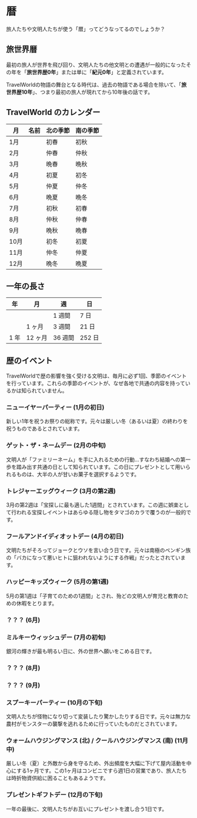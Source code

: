 # 暦
旅人たちや文明人たちが使う「暦」ってどうなってるのでしょうか？

## 旅世界暦
最初の旅人が世界を飛び回り、文明人たちの他文明との遭遇が一般的になったその年を「**旅世界歴0年**」または単に「**紀元0年**」と定義されています。

TravelWorldの物語の舞台となる時代は、過去の物語である場合を除いて、「**旅世界歴10年**」、つまり最初の旅人が現れてから10年後の話です。

## TravelWorld のカレンダー

<table style="white-space: nowrap;">
  <thead>
    <tr>
      <th>月</th>
      <th>名前</th>
      <th>北の季節</th>
      <th>南の季節</th>
    </tr>
  </thead>
  <tbody>
    <tr>
      <td>1月</td>
      <td></td>
      <td>初春</td>
      <td>初秋</td>
    </tr>
    <tr>
      <td>2月</td>
      <td></td>
      <td>仲春</td>
      <td>仲秋</td>
    </tr>
    <tr>
      <td>3月</td>
      <td></td>
      <td>晩春</td>
      <td>晩秋</td>
    </tr>
    <tr>
      <td>4月</td>
      <td></td>
      <td>初夏</td>
      <td>初冬</td>
    </tr>
    <tr>
      <td>5月</td>
      <td></td>
      <td>仲夏</td>
      <td>仲冬</td>
    </tr>
    <tr>
      <td>6月</td>
      <td></td>
      <td>晩夏</td>
      <td>晩冬</td>
    </tr>
    <tr>
      <td>7月</td>
      <td></td>
      <td>初秋</td>
      <td>初春</td>
    </tr>
    <tr>
      <td>8月</td>
      <td></td>
      <td>仲秋</td>
      <td>仲春</td>
    </tr>
    <tr>
      <td>9月</td>
      <td></td>
      <td>晩秋</td>
      <td>晩春</td>
    </tr>
    <tr>
      <td>10月</td>
      <td></td>
      <td>初冬</td>
      <td>初夏</td>
    </tr>
    <tr>
      <td>11月</td>
      <td></td>
      <td>仲冬</td>
      <td>仲夏</td>
    </tr>
    <tr>
      <td>12月</td>
      <td></td>
      <td>晩冬</td>
      <td>晩夏</td>
    </tr>
  </tbody>
</table>

## 一年の長さ

<table style="white-space: nowrap;">
  <thead>
    <tr>
      <th>年</th>
      <th>月</th>
      <th>週</th>
      <th>日</th>
    </tr>
  </thead>
  <tbody>
    <tr>
      <td></td>
      <td></td>
      <td>1 週間</td>
      <td>7 日</td>
    </tr>
    <tr>
      <td></td>
      <td>1 ヶ月</td>
      <td>3 週間</td>
      <td>21 日</td>
    </tr>
    <tr>
      <td>1 年</td>
      <td>12 ヶ月</td>
      <td>36 週間</td>
      <td>252 日</td>
    </tr>
  </tbody>
</table>

## 歴のイベント
TravelWorldで歴の影響を強く受ける文明は、毎月に必ず1回、季節のイベントを行っています。これらの季節のイベントが、なぜ各地で共通の内容を持っているかは知られていません。

### ニューイヤーパーティー (1月の初日)
新しい1年を祝うお祭りの総称です。元々は厳しい冬（あるいは夏）の終わりを祝うものであるとされています。

### ゲット・ザ・ネームデー (2月の中旬)
文明人が「ファミリーネーム」を手に入れるための行動…すなわち結婚への第一歩を踏み出す共通の日として知られています。この日にプレゼントとして用いられるものは、大半の人が甘いお菓子を選択するようです。

### トレジャーエッグウィーク (3月の第2週)
3月の第2週は「宝探しに最も適した1週間」とされています。この週に娯楽として行われる宝探しイベントはあらゆる隠し物をタマゴのカラで覆うのが一般的です。

### フールアンドイディオットデー (4月の初日)
文明たちがそろってジョークとウソを言い合う日です。元々は南極のペンギン族の「バカになって悪いヒトに狙われないようにする作戦」だったとされています。

### ハッピーキッズウィーク (5月の第1週)
5月の第1週は「子育てのための1週間」とされ、殆どの文明人が育児と教育のための休暇をとります。

### ？？？ (6月)

### ミルキーウィッシュデー (7月の初旬)
銀河の輝きが最も明るい日に、外の世界へ願いをこめる日です。

### ？？？ (8月)

### ？？？ (9月)

### スプーキーパーティー (10月の下旬)
文明人たちが怪物になり切って変装したり驚かしたりする日です。元々は無力な農村がモンスターの襲撃を逃れるために行っていたものだとされています。

### ウォームハウジングマンス (北) / クールハウジングマンス (南) (11月中)
厳しい冬（夏）と外敵から身を守るため、外出頻度を大幅に下げて屋内活動を中心にする1ヶ月です。この1ヶ月はコンビニですら週1日の営業であり、旅人たちは時折物資供給に困ることもあるようです。

### プレゼントギフトデー (12月の下旬)
一年の最後に、文明人たちがお互いにプレゼントを渡し合う1日です。
